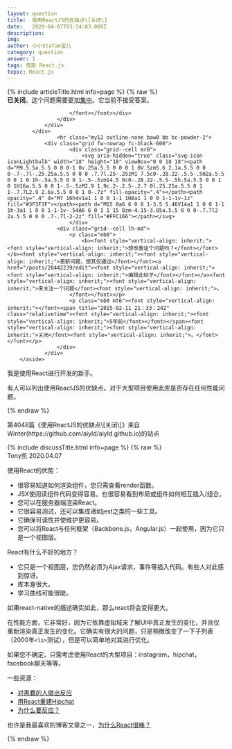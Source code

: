 ```yaml
---
layout: question
title:  使用ReactJS的优缺点\[关闭\]
date:   2020-04-07T03:14:03.000Z
description:                                                                          ...
img: 
author: 小小Stafan宝儿
category: question
answer: 1
tags: 性能 React.js
topic: React.js
---
```

<div class="article-root">
  <div class="article">
    {% include articleTitle.html info=page %}
    {% raw %}
    <div class="article-content"><aside class="s-notice s-notice__info js-post-notice mb16" aria-hidden="false" role="status">
            <div class="grid fd-column fw-nowrap"> 
                <div class="grid fw-nowrap">
                    <div class="grid--cell fl1 lh-lg">
                        <div class="grid--cell fl1 lh-lg">
                            <b><font style="vertical-align: inherit;"><font style="vertical-align: inherit;">已关闭</font></font></b><font style="vertical-align: inherit;"><font style="vertical-align: inherit;">。</font><font style="vertical-align: inherit;">这个问题需要更加</font></font><a href="/help/closed-questions"><font style="vertical-align: inherit;"><font style="vertical-align: inherit;">集中</font></font></a><font style="vertical-align: inherit;"><font style="vertical-align: inherit;">。</font><font style="vertical-align: inherit;">它当前不接受答案。
                            
                        </font></font></div>
                    </div>
                </div>
            </div>
                    <hr class="my12 outline-none baw0 bb bc-powder-2">
                <div class="grid fw-nowrap fc-black-600">
                        <div class="grid--cell mr8">
                            <svg aria-hidden="true" class="svg-icon iconLightbulb" width="18" height="18" viewBox="0 0 18 18"><path d="M9.5.5a.5.5 0 0 0-1 0v.25a.5.5 0 0 0 1 0V.5zm5.6 2.1a.5.5 0 0 0-.7-.7l-.25.25a.5.5 0 0 0 .7.7l.25-.25zM1 7.5c0-.28.22-.5.5-.5H2a.5.5 0 0 1 0 1h-.5a.5.5 0 0 1-.5-.5zm14.5 0c0-.28.22-.5.5-.5h.5a.5.5 0 0 1 0 1H16a.5.5 0 0 1-.5-.5zM2.9 1.9c.2-.2.5-.2.7 0l.25.25a.5.5 0 1 1-.7.7L2.9 2.6a.5.5 0 0 1 0-.7z" fill-opacity=".4"></path><path opacity=".4" d="M7 16h4v1a1 1 0 0 1-1 1H8a1 1 0 0 1-1-1v-1z" fill="#3F3F3F"></path><path d="M15 8a6 6 0 0 1-3.5 5.46V14a1 1 0 0 1-1 1h-3a1 1 0 0 1-1-1v-.54A6 6 0 1 1 15 8zm-4.15-3.85a.5.5 0 0 0-.7.7l2 2a.5.5 0 0 0 .7-.7l-2-2z" fill="#FFC166"></path></svg>
                        </div>
                    <div class="grid--cell lh-md">
                        <p class="mb0">
                            <b><font style="vertical-align: inherit;"><font style="vertical-align: inherit;">想改善这个问题吗？</font></font></b><font style="vertical-align: inherit;"><font style="vertical-align: inherit;">更新问题，使其仅通过</font></font><a href="/posts/28442239/edit"><font style="vertical-align: inherit;"><font style="vertical-align: inherit;">编辑此帖子</font></font></a><font style="vertical-align: inherit;"><font style="vertical-align: inherit;">来关注一个问题</font><font style="vertical-align: inherit;">。
                        </font></font></p>
                        <p class="mb0 mt6"><font style="vertical-align: inherit;"></font><span title="2015-02-11 21：33：24Z" class="relativetime"><font style="vertical-align: inherit;"><font style="vertical-align: inherit;">5年前</font></font></span><font style="vertical-align: inherit;"><font style="vertical-align: inherit;">关闭</font><font style="vertical-align: inherit;">。</font></font></p>
                    </div>
                </div>
        </aside>

<p><font style="vertical-align: inherit;"><font style="vertical-align: inherit;">我是使用React进行开发的新手。</font></font></p>

<p><font style="vertical-align: inherit;"><font style="vertical-align: inherit;">有人可以列出使用ReactJS的优缺点。</font><font style="vertical-align: inherit;">对于大型项目使用此库是否存在任何性能问题。</font></font></p></div>
    {% endraw %}
  </div>
  <p class="winter_mark">第4048篇《使用ReactJS的优缺点\[关闭\]》来自Winter(https://github.com/aiyld/aiyld.github.io)的站点</p>
  <div class="discuss-wrapper">
    {% include discussTitle.html info=page %}
    {% raw %}
    <div class="discuss-list">
    <div class="discuss-item">
        <div class="discuss-parent">
          <div class="discuss-meta">
            <span class="discuss-user">Tony凯</span>
            <span class="discuss-time">2020.04.07</span>
          </div>
          <div class="discuss-comment"><p><font style="vertical-align: inherit;"><font style="vertical-align: inherit;">使用React的优势：</font></font></p>

<ul>
<li><font style="vertical-align: inherit;"><font style="vertical-align: inherit;">很容易知道如何渲染组件，您只需查看render函数。 </font></font></li>
<li><font style="vertical-align: inherit;"><font style="vertical-align: inherit;">JSX使阅读组件代码变得容易。</font><font style="vertical-align: inherit;">也很容易看到布局或组件如何相互插入/组合。</font></font></li>
<li><font style="vertical-align: inherit;"><font style="vertical-align: inherit;">您可以在服务器端渲染React。</font></font></li>
<li><font style="vertical-align: inherit;"><font style="vertical-align: inherit;">它很容易测试，还可以集成诸如jest之类的一些工具。</font></font></li>
<li><font style="vertical-align: inherit;"><font style="vertical-align: inherit;">它确保可读性并使维护更容易。</font></font></li>
<li><font style="vertical-align: inherit;"><font style="vertical-align: inherit;">您可以将React与任何框架（Backbone.js，Angular.js）一起使用，因为它只是一个视图层。</font></font></li>
</ul>

<p><font style="vertical-align: inherit;"><font style="vertical-align: inherit;">React有什么不好的地方？</font></font></p>

<ul>
<li><font style="vertical-align: inherit;"><font style="vertical-align: inherit;">它只是一个视图层，您仍然必须为Ajax请求，事件等插入代码。</font><font style="vertical-align: inherit;">有些人对此感到惊讶。</font></font></li>
<li><font style="vertical-align: inherit;"><font style="vertical-align: inherit;">库本身很大。</font></font></li>
<li><font style="vertical-align: inherit;"><font style="vertical-align: inherit;">学习曲线可能很陡。</font></font></li>
</ul>

<p><font style="vertical-align: inherit;"><font style="vertical-align: inherit;">如果react-native的描述确实如此，那么react将会变得更大。</font></font></p>

<p><font style="vertical-align: inherit;"><font style="vertical-align: inherit;">在性能方面，它非常好，因为它依靠虚拟域来了解UI中真正发生的变化，并且仅重新渲染真正发生的变化。</font><font style="vertical-align: inherit;">它确实有很大的问题，只是稍微改变了一下子列表（2000年</font></font><code>&lt;li&gt;</code><font style="vertical-align: inherit;"><font style="vertical-align: inherit;">测试），但是可以简单地对其进行优化。</font></font></p>

<p><font style="vertical-align: inherit;"><font style="vertical-align: inherit;">如果您不确定，只需考虑使用React的大型项目：instagram，hipchat，facebook聊天等等。</font></font></p>

<p><font style="vertical-align: inherit;"><font style="vertical-align: inherit;">一些资源：</font></font></p>

<ul>
<li><a href="http://blog.andrewray.me/reactjs-for-stupid-people/" rel="noreferrer"><font style="vertical-align: inherit;"><font style="vertical-align: inherit;">对愚蠢的人做出反应</font></font></a></li>
<li><a href="https://developer.atlassian.com/blog/2015/02/rebuilding-hipchat-with-react/" rel="noreferrer"><font style="vertical-align: inherit;"><font style="vertical-align: inherit;">用React重建Hipchat</font></font></a></li>
<li><a href="http://facebook.github.io/react/docs/why-react.html" rel="noreferrer"><font style="vertical-align: inherit;"><font style="vertical-align: inherit;">为什么要反应？</font></font></a></li>
</ul>

<p><font style="vertical-align: inherit;"><font style="vertical-align: inherit;">也许是我最喜欢的博客文章之一，</font></font><a href="http://jlongster.com/Removing-User-Interface-Complexity,-or-Why-React-is-Awesome" rel="noreferrer"><font style="vertical-align: inherit;"><font style="vertical-align: inherit;">为什么React很棒？</font></font></a></p></div>
        </div></div>
    </div>
    {% endraw %}
  </div>
<div>
